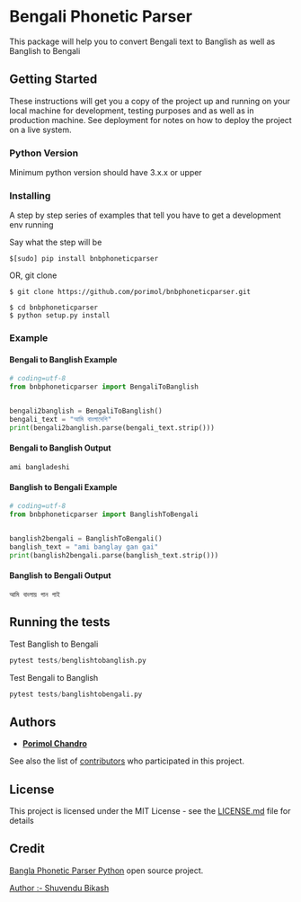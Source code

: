 # Bengali Phonetic Parser

This package will help you to convert Bengali text to Banglish as well as Banglish to Bengali


## Getting Started

These instructions will get you a copy of the project up and running on your local machine for development, testing purposes and as well as in production machine. See deployment for notes on how to deploy the project on a live system.


### Python Version
Minimum python version should have 3.x.x or upper

### Installing

A step by step series of examples that tell you have to get a development env running

Say what the step will be

```
$[sudo] pip install bnbphoneticparser
```

OR, git clone

```
$ git clone https://github.com/porimol/bnbphoneticparser.git

$ cd bnbphoneticparser
$ python setup.py install
```

### Example

#### Bengali to Banglish Example
```python
# coding=utf-8
from bnbphoneticparser import BengaliToBanglish


bengali2banglish = BengaliToBanglish()
bengali_text = "আমি বাংলাদেশি"
print(bengali2banglish.parse(bengali_text.strip()))
```

#### Bengali to Banglish Output
```
ami bangladeshi
```

#### Banglish to Bengali Example
```python
# coding=utf-8
from bnbphoneticparser import BanglishToBengali


banglish2bengali = BanglishToBengali()
banglish_text = "ami banglay gan gai"
print(banglish2bengali.parse(banglish_text.strip()))
```

#### Banglish to Bengali Output
```
আমি বাংলায় গান গাই
```

## Running the tests

Test Banglish to Bengali

```python
pytest tests/benglishtobanglish.py
```

Test Bengali to Banglish

```python
pytest tests/banglishtobengali.py
```

## Authors

* **[Porimol Chandro](https://github.com/porimol)**

See also the list of [contributors](https://github.com/porimol/BengaliPhoneticParser/contributors) who participated in this project.

## License

This project is licensed under the MIT License - see the [LICENSE.md](LICENSE.md) file for details


Credit
---------

[Bangla Phonetic Parser Python](https://github.com/ShuvenduBikash/Bangla_phonetic_parser_Python) open source project.

[Author :- Shuvendu Bikash](https://github.com/ShuvenduBikash)
